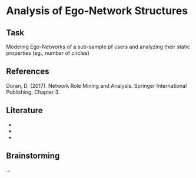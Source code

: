 # Analysis of Ego-Network Structures

## Task

Modeling Ego-Networks of a sub-sample pf users and analyzing their static properties (eg., number of circles)

## References 

Doran, D. (2017). Network Role Mining and Analysis. Springer International Publishing, Chapter 3.

## Literature

- 
- 
- 

## Brainstorming

... 